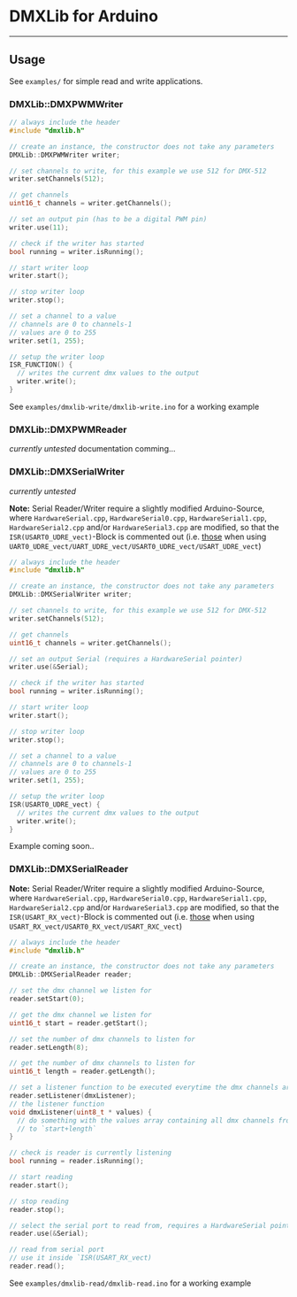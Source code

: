 # DMXLib for Arduino
-----

## Usage
See `examples/` for simple read and write applications.

### DMXLib::DMXPWMWriter
```c++
// always include the header
#include "dmxlib.h"

// create an instance, the constructor does not take any parameters
DMXLib::DMXPWMWriter writer;

// set channels to write, for this example we use 512 for DMX-512
writer.setChannels(512);

// get channels
uint16_t channels = writer.getChannels();

// set an output pin (has to be a digital PWM pin)
writer.use(11);

// check if the writer has started
bool running = writer.isRunning();

// start writer loop
writer.start();

// stop writer loop
writer.stop();

// set a channel to a value
// channels are 0 to channels-1
// values are 0 to 255
writer.set(1, 255);

// setup the writer loop
ISR_FUNCTION() {
  // writes the current dmx values to the output
  writer.write();
}
```
See `examples/dmxlib-write/dmxlib-write.ino` for a working example
### DMXLib::DMXPWMReader
*currently untested*
documentation comming...

### DMXLib::DMXSerialWriter
*currently untested*

**Note:** Serial Reader/Writer require a slightly modified Arduino-Source,
where `HardwareSerial.cpp`, `HardwareSerial0.cpp`, `HardwareSerial1.cpp`,
`HardwareSerial2.cpp` and/or `HardwareSerial3.cpp` are modified, so that the
`ISR(USART0_UDRE_vect)`-Block is commented out (i.e. [those](https://github.com/arduino/Arduino/blob/master/hardware/arduino/avr/cores/arduino/HardwareSerial0.cpp#L52L65) when using
`UART0_UDRE_vect/UART_UDRE_vect/USART0_UDRE_vect/USART_UDRE_vect`)

```c++
// always include the header
#include "dmxlib.h"

// create an instance, the constructor does not take any parameters
DMXLib::DMXSerialWriter writer;

// set channels to write, for this example we use 512 for DMX-512
writer.setChannels(512);

// get channels
uint16_t channels = writer.getChannels();

// set an output Serial (requires a HardwareSerial pointer)
writer.use(&Serial);

// check if the writer has started
bool running = writer.isRunning();

// start writer loop
writer.start();

// stop writer loop
writer.stop();

// set a channel to a value
// channels are 0 to channels-1
// values are 0 to 255
writer.set(1, 255);

// setup the writer loop
ISR(USART0_UDRE_vect) {
  // writes the current dmx values to the output
  writer.write();
}
```
Example coming soon..

### DMXLib::DMXSerialReader

**Note:** Serial Reader/Writer require a slightly modified Arduino-Source,
where `HardwareSerial.cpp`, `HardwareSerial0.cpp`, `HardwareSerial1.cpp`,
`HardwareSerial2.cpp` and/or `HardwareSerial3.cpp` are modified, so that the
`ISR(USART_RX_vect)`-Block is commented out (i.e. [those](https://github.com/arduino/Arduino/blob/master/hardware/arduino/avr/cores/arduino/HardwareSerial0.cpp#L39L50) when using `USART_RX_vect/USART0_RX_vect/USART_RXC_vect`)

```c++
// always include the header
#include "dmxlib.h"

// create an instance, the constructor does not take any parameters
DMXLib::DMXSerialReader reader;

// set the dmx channel we listen for
reader.setStart(0);

// get the dmx channel we listen for
uint16_t start = reader.getStart();

// set the number of dmx channels to listen for
reader.setLength(8);

// get the number of dmx channels to listen for
uint16_t length = reader.getLength();

// set a listener function to be executed everytime the dmx channels are read
reader.setListener(dmxListener);
// the listener function
void dmxListener(uint8_t * values) {
  // do something with the values array containing all dmx channels from `start`
  // to `start+length`
}

// check is reader is currently listening
bool running = reader.isRunning();

// start reading
reader.start();

// stop reading
reader.stop();

// select the serial port to read from, requires a HardwareSerial pointer
reader.use(&Serial);

// read from serial port
// use it inside `ISR(USART_RX_vect)
reader.read();
```
See `examples/dmxlib-read/dmxlib-read.ino` for a working example
